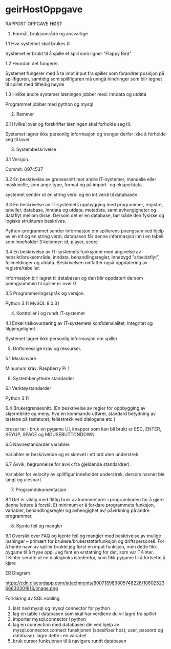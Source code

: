 # geirHostOppgave

RAPPORT OPPGAVE HØST

1. Formål, bruksområde og ansvarlige


1.1 Hva systemet skal brukes til.

Systemet er brukt til å spille et spill som ligner "Flappy Bird"

1.2 Hvordan det fungerer.

Systemet fungerer med å ta imot input fra spiller som forandrer posisjon på spillfiguren, samtidig som spillfiguren må unngå hindringer som blir tegnet til spillet med tilfeldig høyde

1.3	Hvilke andre systemer løsningen jobber med. Inndata og utdata 

Programmet jobber med python og mysql
 


 
2. Rammer 


2.1	Hvilke lover og forskrifter løsningen skal forholde seg til. 

Systemet lagrer ikke personlig informasjon og trenger derfor ikke å forholde seg til lover



 
3. Systembeskrivelse 


3.1	Versjon.

Commit: 0974537 

3.2	En beskrivelse av grensesnitt mot andre IT-systemer, manuelle eller maskinelle, som angir type, format og på import- og eksportdata. 

systemet sender ut en string verdi og en int verdi til databasen

3.3	En beskrivelse av IT-systemets oppbygging med programmer, registre, tabeller, database, inndata og utdata, metadata, samt avhengigheter og dataflyt mellom disse. Dersom det er en database, bør både den fysiske og logiske strukturen beskrives. 

Python-programmet sender informasjon om spillerens poengsum ved hjelp av en int og en string verdi, databasen får denne informasjon inn i en tabell som inneholder 3 kolonner: id, player, score

3.4	En beskrivelse av IT-systemets funksjoner med angivelse av hensikt/bruksområde, inndata, behandlingsregler, innebygd ”arbeidsflyt”, feilmeldinger og utdata. Beskrivelsen omfatter også oppdatering av registre/tabeller. 

Informasjon blir lagret til databasen og den blir oppdatert dersom poengsummen til spiller er over 0

3.5	Programmeringsspråk og versjon. 

Python 3.11
MySQL 8.0.31


 
 
4. Kontroller i og rundt IT-systemet 


4.1	Enkel risikovurdering av IT-systemets konfidensialitet, integritet og tilgjengelighet.

Systemet lagrer ikke personlig informasjon om spiller




 
5. Driftsmessige krav og ressurser. 


5.1	Maskinvare. 

Minumum krav: Raspberry Pi 1.

 

6. Systembenyttede standarder 


6.1	Verktøystandarder 

Python 3.11

6.4	Brukergrensesnitt. (En beskrivelse av regler for oppbygging av skjermbilde og meny, hva en kommando utfører, standard betydning av tastene på tastaturet, fellestrekk ved dialogene etc.) 

bruker tar i bruk en pygame UI, knapper som kan bli brukt er ESC, ENTER, KEYUP, SPACE og MOUSEBUTTONDOWN

6.5	Navnestandarder variabler.

Variabler er beskrivende og er skrevet i ett ord uten understrek

6.7	Avvik, begrunnelse for avvik fra gjeldende standard(er). 

Variabler for velocity av spillfigur inneholder understrek, dersom navnet ble langt og ulesbart.
 

 
 
7. Programdokumentasjon 


8.1	Det er viktig med flittig bruk av kommentarer i programkoden for å gjøre denne lettere å forstå. Et minimum er å forklare programmets funksjon, variabler, behandlingsregler og avhengighet av/ påvirkning på andre programmer. 



 
8. Kjente feil og mangler 

9.1	Oversikt over FAQ og kjente feil og mangler med beskrivelse av mulige løsninger – primært for brukere/brukerstøttefunksjon og driftspersonell.
For å hente navn av spiller brukte jeg først en input funksjon, men dette fikk pygame til å fryse opp. 
Jeg fant en erstatning for det, som var TKinter. TKinter sendte ut en dialogboks istedenfor, som fikk pygame til å fortsette å kjøre


ER Diagram

https://cdn.discordapp.com/attachments/800718989805748226/1060252366630301818/image.png


Forklaring av SQL kobling

1. last ned mysql og mysql connector for python
2. lag en table i databasen som skal har verdiene du vil lagre fra spillet
3. importer mysql.connector i python
4. lag en connection med databasen din ved hjelp av mysql.connector.connect funskjonen (spesifiser host, user, passord og database). lagre dette i en variabel
5. bruk cursor funksjonen til å navigere rundt databasen